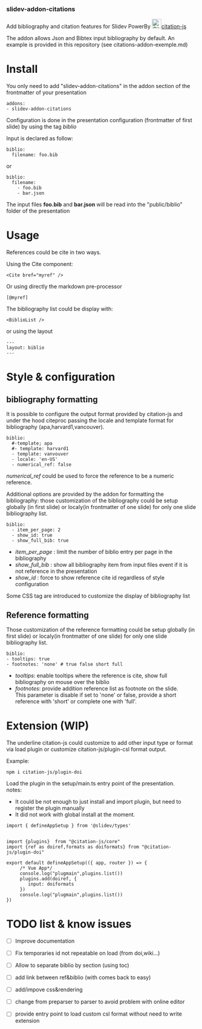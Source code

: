 ### slidev-addon-citations   

Add bibliography and citation features for Slidev
PowerBy <img alt="Citation.js" src="https://citation.js.org/favicon.png"  width="25" height="25" />[citation-js](https://citation.js.org)


The addon allows Json and Bibtex input bibliography by default.
An example is provided in this repository (see citations-addon-exemple.md)

# Install   
You only need to add "slidev-addon-citations" in the addon section of the frontmatter of your presentation

```
addons:
- slidev-addon-citations
```

Configuration is done in the presentation configuration (frontmatter of first slide) by using the tag *biblio*

Input is declared as follow:   
```
biblio:
  filename: foo.bib
```
or 
```
biblio:
  filename:
    - foo.bib
    - bar.json
```
The input files **foo.bib** and **bar.json** will be read into the "public/biblio" folder of the presentation

# Usage   
References could be cite in two ways.

Using the Cite component:
```
<Cite bref="myref" />
```
Or using directly the markdown pre-processor 
```
[@myref]
```

The bibliography list could be display with:
```
<BiblioList />
```
or using the layout
```
---
layout: biblio
---
```


# Style & configuration   
## bibliography formatting
It is possible to configure the output format provided by citation-js and under the hood citeproc
passing the locale and template format for bibliography (apa,harvard1,vancouver).

```
biblio:
  #-template; apa
  #- template: harvard1
  - template: vanvouver
  - locale: 'en-US' 
  - numerical_ref: false
```
*numerical_ref* could be used to force the reference to be a numeric reference.

Additional options are provided by the addon for formatting the bibliography:
those customization of the bibliography could be setup globally (in first slide) or localy(in frontmatter of one slide) for only one slide bibliography list.

```
biblio:
  - item_per_page: 2
  - show_id: true
  - show_full_bib: true
```
- *item_per_page* : limit the number of biblio entry per page in the bibliography   
- *show_full_bib* : show all bibliography item from input files event if it is not reference in the presentation   
- *show_id* : force to show reference cite id regardless of style configuration

Some CSS tag are introduced to customize the display of bibliography list


## Reference formatting

Those customization of the reference formatting could be setup globally (in first slide) or localy(in frontmatter of one slide) for only one slide bibliography list.
```
biblio:
- tooltips: true
- footnotes: 'none' # true false short full
```
- *tooltips*: enable tooltips where the reference is cite, show full bibliography on mouse over the biblio
- *footnotes*: provide addition reference list as footnote on the slide.   
This parameter is disable if set to 'none' or false, provide a short reference with 'short' or complete one with 'full'.

# Extension (WIP)   
The underline citation-js could customize to add other input type or format via load plugin or customize citation-js/plugin-csl format output.

Example:  
```
npm i citation-js/plugin-doi
```
Load the plugin in the setup/main.ts entry point of the presentation.   
notes:    
- It could be not enough to just install and import plugin, but need to register the plugin manually
- It did not work with global install at the moment.
```
import { defineAppSetup } from '@slidev/types'


import {plugins}  from "@citation-js/core"
import {ref as doiref,formats as doiformats} from "@citation-js/plugin-doi"

export default defineAppSetup(({ app, router }) => {
     /* Vue App*/
     console.log("plugmain",plugins.list())
     plugins.add(doiref, {
        input: doiformats
     })
     console.log("plugmain",plugins.list())
})
```

# TODO list & know issues
- [ ] Improve documentation
- [ ] Fix temporaries id not repeatable on load (from doi,wiki...)
- [ ] Allow to separate biblio by section (using toc)
- [ ] add link between ref&biblio (with comes back to easy)
- [ ] add/impove css&rendering
- [ ] change from preparser to parser to avoid problem with online editor
- [ ] provide entry point to load custom csl format without need to write extension


